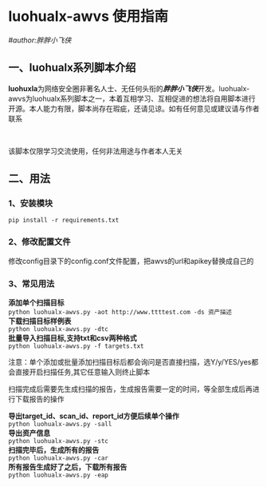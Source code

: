 <h1>luohualx-awvs 使用指南</h1>
<em>#author:胖胖小飞侠</em><br>
<h2>一、luohualx系列脚本介绍</h2>
<p><strong>luohuxla</strong>为网络安全圈非著名人士、无任何头衔的<strong><em>胖胖小飞侠</em></strong>开发。luohualx-awvs为luohualx系列脚本之一，本着互相学习、互相促进的想法将自用脚本进行开源。本人能力有限，脚本尚存在瑕疵，还请见谅。如有任何意见或建议请与作者联系</p><br>
<p>该脚本仅限学习交流使用，任何非法用途与作者本人无关</p>
<h2>二、用法</h2>
<h3>1、安装模块</h3>
<code>pip install -r requirements.txt</code>
<h3>2、修改配置文件</h3>
<p>修改config目录下的config.conf文件配置，把awvs的url和apikey替换成自己的</p>
<h3>3、常见用法</h3>
<strong>添加单个扫描目标</strong><br>
<code>python luohualx-awvs.py -aot http://www.ttttest.com -ds 资产描述</code><br>
<strong>下载扫描目标样例表</strong><br>
<code>python luohualx-awvs.py -dtc</code><br>
<strong>批量导入扫描目标,支持txt和csv两种格式</strong><br>
<code>python luohualx-awvs.py -f targets.txt</code><br>
<p>注意：单个添加或批量添加扫描目标后都会询问是否直接扫描，选Y/y/YES/yes都会直接开启扫描任务,其它任意输入则终止脚本</p>
<p>扫描完成后需要先生成扫描的报告，生成报告需要一定的时间，等全部生成后再进行下载报告的操作</p>
<strong>导出target_id、scan_id、report_id方便后续单个操作</strong><br>
<code>python luohualx-awvs.py -sall</code><br>
<strong>导出资产信息</strong><br>
<code>python luohualx-awvs.py -stc</code><br>
<strong>扫描完毕后，生成所有的报告</strong><br>
<code>python luohualx-awvs.py -car</code><br>
<strong>所有报告生成好了之后，下载所有报告</strong><br>
<code>python luohualx-awvs.py -eap</code><br>
